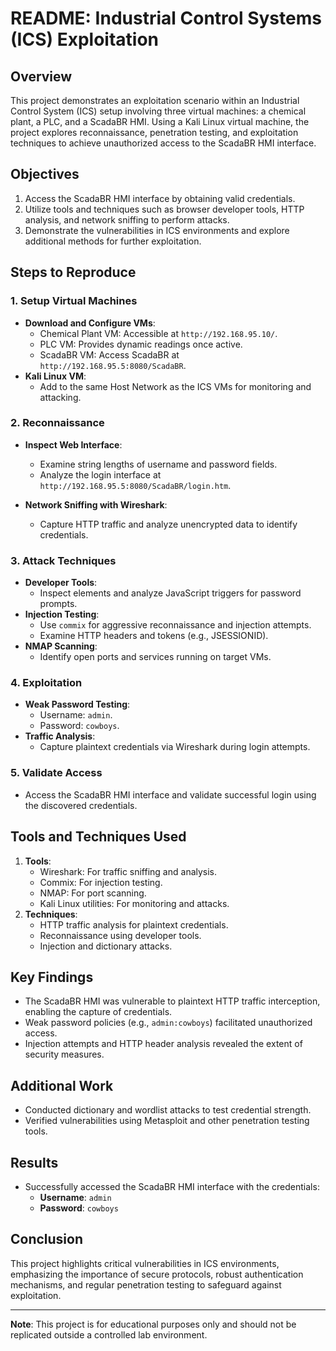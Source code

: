 # README: Industrial Control Systems (ICS) Exploitation

## Overview
This project demonstrates an exploitation scenario within an Industrial Control System (ICS) setup involving three virtual machines: a chemical plant, a PLC, and a ScadaBR HMI. Using a Kali Linux virtual machine, the project explores reconnaissance, penetration testing, and exploitation techniques to achieve unauthorized access to the ScadaBR HMI interface.

## Objectives
1. Access the ScadaBR HMI interface by obtaining valid credentials.
2. Utilize tools and techniques such as browser developer tools, HTTP analysis, and network sniffing to perform attacks.
3. Demonstrate the vulnerabilities in ICS environments and explore additional methods for further exploitation.

## Steps to Reproduce
### 1. Setup Virtual Machines
- **Download and Configure VMs**:
  - Chemical Plant VM: Accessible at `http://192.168.95.10/`.
  - PLC VM: Provides dynamic readings once active.
  - ScadaBR VM: Access ScadaBR at `http://192.168.95.5:8080/ScadaBR`.
- **Kali Linux VM**:
  - Add to the same Host Network as the ICS VMs for monitoring and attacking.

### 2. Reconnaissance
- **Inspect Web Interface**:
  - Examine string lengths of username and password fields.
  - Analyze the login interface at `http://192.168.95.5:8080/ScadaBR/login.htm`.

- **Network Sniffing with Wireshark**:
  - Capture HTTP traffic and analyze unencrypted data to identify credentials.

### 3. Attack Techniques
- **Developer Tools**:
  - Inspect elements and analyze JavaScript triggers for password prompts.
- **Injection Testing**:
  - Use `commix` for aggressive reconnaissance and injection attempts.
  - Examine HTTP headers and tokens (e.g., JSESSIONID).
- **NMAP Scanning**:
  - Identify open ports and services running on target VMs.

### 4. Exploitation
- **Weak Password Testing**:
  - Username: `admin`.
  - Password: `cowboys`.
- **Traffic Analysis**:
  - Capture plaintext credentials via Wireshark during login attempts.

### 5. Validate Access
- Access the ScadaBR HMI interface and validate successful login using the discovered credentials.

## Tools and Techniques Used
1. **Tools**:
   - Wireshark: For traffic sniffing and analysis.
   - Commix: For injection testing.
   - NMAP: For port scanning.
   - Kali Linux utilities: For monitoring and attacks.
2. **Techniques**:
   - HTTP traffic analysis for plaintext credentials.
   - Reconnaissance using developer tools.
   - Injection and dictionary attacks.

## Key Findings
- The ScadaBR HMI was vulnerable to plaintext HTTP traffic interception, enabling the capture of credentials.
- Weak password policies (e.g., `admin:cowboys`) facilitated unauthorized access.
- Injection attempts and HTTP header analysis revealed the extent of security measures.

## Additional Work
- Conducted dictionary and wordlist attacks to test credential strength.
- Verified vulnerabilities using Metasploit and other penetration testing tools.

## Results
- Successfully accessed the ScadaBR HMI interface with the credentials:
  - **Username**: `admin`
  - **Password**: `cowboys`

## Conclusion
This project highlights critical vulnerabilities in ICS environments, emphasizing the importance of secure protocols, robust authentication mechanisms, and regular penetration testing to safeguard against exploitation.

---

**Note**: This project is for educational purposes only and should not be replicated outside a controlled lab environment.
